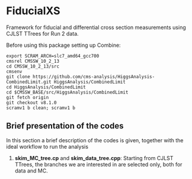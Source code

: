# FiducialXS

Framework for fiducial and differential cross section measurements using CJLST TTrees for Run 2 data.

Before using this package setting up Combine:
```
export SCRAM_ARCH=slc7_amd64_gcc700
cmsrel CMSSW_10_2_13
cd CMSSW_10_2_13/src
cmsenv
git clone https://github.com/cms-analysis/HiggsAnalysis-CombinedLimit.git HiggsAnalysis/CombinedLimit
cd HiggsAnalysis/CombinedLimit
cd $CMSSW_BASE/src/HiggsAnalysis/CombinedLimit
git fetch origin
git checkout v8.1.0
scramv1 b clean; scramv1 b
```

## Brief presentation of the codes
In this section a brief description of the codes is given, together with the ideal workflow to run the analysis
1. **skim_MC_tree.cp** and **skim_data_tree.cpp**: Starting from CJLST TTrees, the branches we are interested in are selected only, both for data and MC. 
